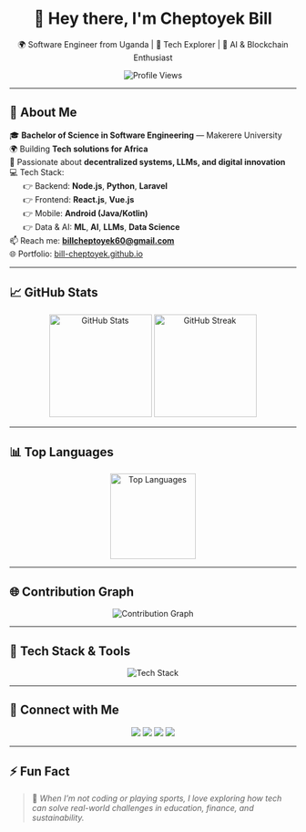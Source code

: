 <h1 align="center">👋 Hey there, I'm Cheptoyek Bill</h1>
<p align="center">🌍 Software Engineer from Uganda | 🚀 Tech Explorer | 🤖 AI & Blockchain Enthusiast</p>

<p align="center">
  <img src="https://komarev.com/ghpvc/?username=bill-cheptoyek&label=Profile%20views&color=0e75b6&style=flat" alt="Profile Views"/>
</p>

---

## 🚀 About Me

🎓 **Bachelor of Science in Software Engineering** — Makerere University  
🌍 Building **Tech solutions for Africa**  
🔭 Passionate about **decentralized systems, LLMs, and digital innovation**  
💻 Tech Stack:  
&nbsp;&nbsp;&nbsp;&nbsp;&nbsp;&nbsp;👉 Backend: **Node.js**, **Python**, **Laravel**  
&nbsp;&nbsp;&nbsp;&nbsp;&nbsp;&nbsp;👉 Frontend: **React.js**, **Vue.js**  
&nbsp;&nbsp;&nbsp;&nbsp;&nbsp;&nbsp;👉 Mobile: **Android (Java/Kotlin)**  
&nbsp;&nbsp;&nbsp;&nbsp;&nbsp;&nbsp;👉 Data & AI: **ML**, **AI**, **LLMs**, **Data Science**  
📫 Reach me: **billcheptoyek60@gmail.com**  
🌐 Portfolio: [bill-cheptoyek.github.io](https://bill-cheptoyek.github.io/CHEPTOYEK-BILL/#home)

---

## 📈 GitHub Stats

<p align="center">
  <img src="https://github-readme-stats.vercel.app/api?username=bill-cheptoyek&show_icons=true&theme=radical" height="180" alt="GitHub Stats"/>
  <img src="https://github-readme-streak-stats.herokuapp.com/?user=bill-cheptoyek&theme=radical" height="180" alt="GitHub Streak"/>
</p>

---

## 📊 Top Languages

<p align="center">
  <img src="https://github-readme-stats.vercel.app/api/top-langs/?username=bill-cheptoyek&layout=compact&theme=radical" height="150" alt="Top Languages"/>
</p>

---

## 🌐 Contribution Graph

<p align="center">
  <img src="https://github-readme-activity-graph.cyclic.app/graph?username=bill-cheptoyek&theme=react-dark&hide_border=true&area=true" alt="Contribution Graph"/>
</p>

---

## 🧰 Tech Stack & Tools

<p align="center">
  <img src="https://skillicons.dev/icons?i=python,java,js,react,nodejs,vue,laravel,androidstudio,jupyter,docker,git,github,vscode,postgres,mysql" alt="Tech Stack"/>
</p>

---

## 🔗 Connect with Me

<p align="center">
  <a href="https://www.linkedin.com/in/cheptoyekbill1"><img src="https://img.shields.io/badge/LinkedIn-0077B5?style=for-the-badge&logo=linkedin&logoColor=white"/></a>
  <a href="https://stackoverflow.com/users/yourprofile"><img src="https://img.shields.io/badge/StackOverflow-FE7A16?style=for-the-badge&logo=stack-overflow&logoColor=white"/></a>
  <a href="https://www.kaggle.com/cheptoyekbill"><img src="https://img.shields.io/badge/Kaggle-20BEFF?style=for-the-badge&logo=kaggle&logoColor=white"/></a>
  <a href="https://twitter.com/trojan__bill"><img src="https://img.shields.io/badge/Twitter-1DA1F2?style=for-the-badge&logo=twitter&logoColor=white"/></a>
</p>

---

## ⚡ Fun Fact

> 🧠 *When I’m not coding or playing sports, I love exploring how tech can solve real-world challenges in education, finance, and sustainability.*
